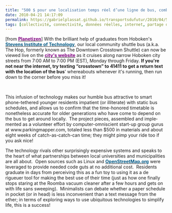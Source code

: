 ```yaml
---
title: "500 $ pour une localisation temps réel d’une ligne de bus, combien pour des minutes perdues tous les jours ?"
date: 2010-04-21 14:17:09
permalink: https://gabrielplassat.github.io/transportsdufutur/2010/04/500-pour-une-localisation-temps-dune-ligne-de-bus-combien-pour-des-minutes-perdues-tous-les-jours.html
tags: [collectivité, connectivité, données réelles, internet, partage de données]
---
```


<p class="MsoNormal"><span lang="EN-GB">[from <strong><a href="http://www.planetizen.com/node/43852"><font color="#800080">Planetizen</font></a></strong>] With the brilliant help of graduates from </span><span lang="EN-GB">Hoboken</span><span lang="EN-GB">'s <a href="http://www.stevens.edu/"><strong><font color="#005884">Stevens Institute of Technology</font></strong></a>, our local community shuttle bus (a.k.a. The Hop, formerly known as The Downtown Crosstown Shuttle) can now be viewed live on the <strong><a href="http://www.hobokennj.org/departments/transportation-parking/the-hop/"><font color="#800080">city's website</font></a></strong> as it cruises along narrow </span><span lang="EN-GB">Hoboken</span><span lang="EN-GB"> city streets from </span><span lang="EN-GB">7:00 AM</span><span lang="EN-GB"> to </span><span lang="EN-GB">7:00 PM</span><span lang="EN-GB"> (EST), Monday through Friday. <strong>If you're not near the internet, try texting “crosstown” to 41411 to get a return text with the location of the bus</strong>' whereabouts whenever it's running, then run down to the corner before you miss it!</span></p> <p class="MsoNormal"><span lang="EN-GB">  </span></p>   <!--more-->  <p class="MsoNormal"><span lang="EN">This infusion of technology makes our humble bus attractive to smart phone-tethered younger residents impatient (or illiterate) with static bus schedules, and allows us to confirm that the time-honored timetable is nonetheless accurate for older generations who have come to depend on the bus to get around locally.<span>  </span>The project pieces, assembled and implemented as a volunteer effort by computer-omniscient start-up group gurus at www.parkingmapper.com, totaled less than $500 in materials and about eight weeks of catch-as-catch-can time; they might pimp your ride too if you ask nice! </span></p> <p class="MsoNormal"><span lang="EN"></span></p> <p class="MsoNormal"><span lang="EN">The technology rivals other surprisingly expensive systems and speaks to the heart of what partnerships between local universities and municipalities are all about.<span>  </span>Open sources such as Linux and <strong><a href="http://www.openstreetmap.org/"><font color="#005884">OpenStreetMap.org</font></a></strong> were leveraged to provide needed code guts at no additional cost.<span>  </span>Residents graduate in days from perceiving this as a fun toy to using it as a de rigueuer tool for making the best use of their time (just as how one finally stops staring at the Roomba vacuum cleaner after a few hours and gets on with life sans sweeping).<span>  </span>Minimalists can debate whether a paper schedule in pocket (or in head) is less inconvenient than a text message from the ether; in terms of exploring ways to use ubiquitous technologies to simplify life, this is a success!</span></p>
